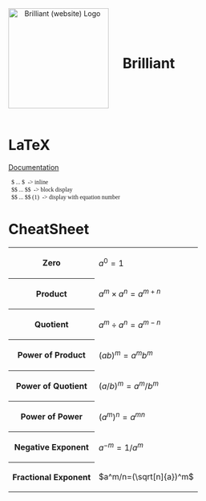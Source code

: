 <head><link href="math.css" rel="stylesheet" type="text/css"></head>
<style>
   ol>li{
      color: limeGreen !important;
   }
   code, pre {
      font-family: Cascadia Code;
   }
   header {
      display: flex;
      align-items: center;
   }
   #brilliant{
      margin-left:1em;
      display: inline;
   }
   #logo {
      filter: 
   }
   td .katex {
      color: black;
   }
</style>
<header>
<a title="brilliant.org, Public domain, via Wikimedia Commons" href="https://commons.wikimedia.org/wiki/File:Brilliant_(website)_Logo.svg"><img id="logo" width="200" alt="Brilliant (website) Logo" src="https://upload.wikimedia.org/wikipedia/commons/thumb/9/9e/Brilliant_%28website%29_Logo.svg/512px-Brilliant_%28website%29_Logo.svg.png"></a>
<h1 class="Cream" id="brilliant">Brilliant</h1>
</header>

# LaTeX
[Documentation](https://en.wikibooks.org/wiki/LaTeX/Mathematics)

      $ ... $  -> inline
      $$ ... $$  -> block display
      $$ ... $$ (1)  -> display with equation number

# CheatSheet

<table class="table is-striped is-hoverable is-narrow">
<tr>
   <th>Zero</th>
   <td>

$a^0=1$
   </td>
</tr>
<tr>
   <th>Product</th>
   <td>

$a^m\times a^n=a^{m+n}$
   </td>
</tr>
<tr>
   <th>Quotient</th>
   <td>

$a^m\div a^n=a^{m-n}$
   </td>
</tr>
<tr>
   <th>Power of Product</th>
   <td>

$(ab)^m = a^mb^m$
   </td>
</tr>
<tr>
   <th>Power of Quotient</th>
   <td>

$(a/b)^m = a^m/b^m$
   </td>
</tr>
<tr>
   <th>Power of Power</th>
   <td>

$(a^m)^n = a^{mn}$
   </td>
</tr>
<tr>
   <th>Negative Exponent</th>
   <td>
   
$a^{-m}= 1/a^m$  
   </td>
</tr>
<tr>
   <th>Fractional Exponent</th>
   <td>

$a^m/n=(\sqrt[n]{a})^m$
   </td>
</tr>


</table>
